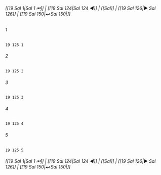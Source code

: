 
###### [[19 Sal 1|Sal 1 ⏮]] | [[19 Sal 124|Sal 124 ◀]] | [[Sal]] | [[19 Sal 126|▶ Sal 126]] | [[19 Sal 150|⏭ Sal 150|]]

###### 1
``` verse
19 125 1 
```
###### 2
``` verse
19 125 2 
```
###### 3
``` verse
19 125 3 
```
###### 4
``` verse
19 125 4 
```
###### 5
``` verse
19 125 5 
```

###### [[19 Sal 1|Sal 1 ⏮]] | [[19 Sal 124|Sal 124 ◀]] | [[Sal]] | [[19 Sal 126|▶ Sal 126]] | [[19 Sal 150|⏭ Sal 150|]]

